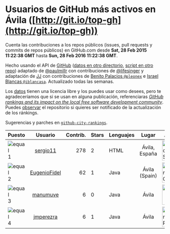 
# Usuarios de GitHub más activos en Ávila ([http://git.io/top-gh](http://git.io/top-gh))



  Cuenta las contribuciones a los repos públicos (issues, pull requests y commits de repos públicos) en GitHub.com desde  **Sat, 28 Feb 2015 11:22:38 GMT** hasta **Sun, 28 Feb 2016 11:22:38 GMT**.

  Hecho usando el API de [GitHub](http://github.com) ([datos en otro directorio](https://github.com/JJ/top-github-users-data/tree/master/data), [script en otro repo](https://github.com/JJ/github-city-rankings/blob/master/get-city.coffee)) adaptado de [@paulmillr](https://github.com/paulmillr) con contribuciones de [@lifesinger](https://github.com/lifesinger) y adaptación de [JJ](http://jj.github.io) con contribuciones de [Benito Palacios `@pleonex`](http://github.com/pleonex) e [Israel Blancas `@iblancasa`](https://github.com/iblancasa). Actualizado todas las semanas.

  Los [datos](https://github.com/JJ/top-github-users-data/tree/master/data) tienen una licencia libre y los puedes usar como desees, pero te agradeceríamos que si se usan en alguna publicación, referenciaras [*GitHub rankings and its impact on the local free software development community*](https://thewinnower.com/papers/github-rankings-and-its-impact-on-the-local-free-software-development-community). Puedes [observar](https://github.com/JJ/top-github-users-data/subscription) el repositorio si quieres ser notificado de la actualización de los ránkings.

  Sugerencias y parches en [`github-city-rankings`](http://github.com/JJ/github-city-rankings).


| Puesto   |  Usuario  |Contrib.| Stars | Lenguajes   |      Lugar      |  Avatar  |
|----------|:---------:|-------:|-------|-------------|:---------------:|----------|
|![equal](https://raw.githubusercontent.com/JJ/github-city-rankings/master/img/equal.gif) 1 | [sergio11](https://github.com/sergio11) | 278 | 2 | HTML | Ávila, España | <img src='https://avatars0.githubusercontent.com/u/6996211?v=3&s=64' width="64" title='Sergio Sánchez Sánchez'> |
|![equal](https://raw.githubusercontent.com/JJ/github-city-rankings/master/img/equal.gif) 2 | [EugenioFidel](https://github.com/EugenioFidel) | 62 | 1 | Java | Ávila (Spain) | <img src='https://avatars2.githubusercontent.com/u/12699680?v=3&s=64' width="64" title='Eugenio Glez.'> |
|![equal](https://raw.githubusercontent.com/JJ/github-city-rankings/master/img/equal.gif) 3 | [manumuve](https://github.com/manumuve) | 6 | 0 | Java | Ávila | <img src='https://avatars3.githubusercontent.com/u/3774853?v=3&s=64' width="64" title='Manu'> |
|![equal](https://raw.githubusercontent.com/JJ/github-city-rankings/master/img/equal.gif) 4 | [jmperezra](https://github.com/jmperezra) | 6 | 1 | Java | Ávila | <img src='https://avatars2.githubusercontent.com/u/2276963?v=3&s=64' width="64" title='Chema Pramos'> |
